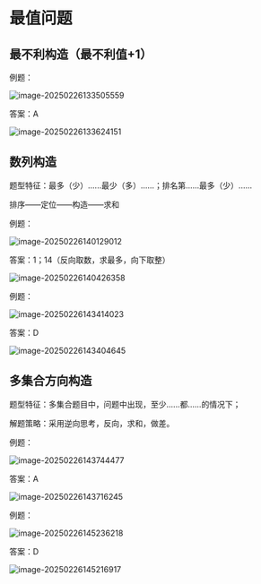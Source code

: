 # 最值问题

## 最不利构造（最不利值+1）

例题：

![image-20250226133505559](https://imagere.oss-cn-beijing.aliyuncs.com/mxyimage-20250226133505559.png)

答案：A

![image-20250226133624151](https://imagere.oss-cn-beijing.aliyuncs.com/mxyimage-20250226133624151.png)

## 数列构造

题型特征：最多（少）......最少（多）......；排名第......最多（少）......

排序——定位——构造——求和

例题：

![image-20250226140129012](https://imagere.oss-cn-beijing.aliyuncs.com/mxyimage-20250226140129012.png)

答案：1；14（反向取数，求最多，向下取整）

![image-20250226140426358](https://imagere.oss-cn-beijing.aliyuncs.com/mxyimage-20250226140426358.png)

例题：

![image-20250226143414023](https://imagere.oss-cn-beijing.aliyuncs.com/mxyimage-20250226143414023.png)

答案：D

![image-20250226143404645](https://imagere.oss-cn-beijing.aliyuncs.com/mxyimage-20250226143404645.png)

## 多集合方向构造

题型特征：多集合题目中，问题中出现，至少......都......的情况下；

解题策略：采用逆向思考，反向，求和，做差。

例题：

![image-20250226143744477](https://imagere.oss-cn-beijing.aliyuncs.com/mxyimage-20250226143744477.png)

答案：A

![image-20250226143716245](https://imagere.oss-cn-beijing.aliyuncs.com/mxyimage-20250226143716245.png)

例题：

![image-20250226145236218](https://imagere.oss-cn-beijing.aliyuncs.com/mxyimage-20250226145236218.png)

答案：D

![image-20250226145216917](https://imagere.oss-cn-beijing.aliyuncs.com/mxyimage-20250226145216917.png)
